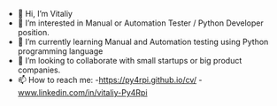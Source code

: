 - 👋 Hi, I’m Vitaliy
- 👀 I’m interested in Manual or Automation Tester / Python Developer position.
- 🌱 I’m currently learning Manual and Automation testing using Python programming language
- 💞️ I’m looking to collaborate with small startups or big product companies.
- 📫 How to reach me:
     -https://py4rpi.github.io/cv/
     -www.linkedin.com/in/vitaliy-Py4Rpi

<!---
Py4Rpi/Py4Rpi is a ✨ special ✨ repository because its `README.md` (this file) appears on your GitHub profile.
You can click the Preview link to take a look at your changes.
--->
